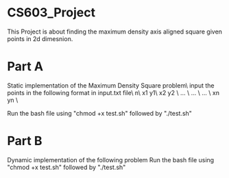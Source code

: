 # CS603_Project
This Project is about finding the maximum density axis aligned square given points in 2d dimesnion.

# Part A
Static implementation of the Maximum Density Square problem\\
input the points in the following format in input.txt file\\
n\\
x1 y1\\
x2 y2 \\
... \\
... \\
... \\
xn yn \\

Run the bash file using "chmod +x test.sh" followed by "./test.sh"

# Part B
Dynamic implementation of the following problem
Run the bash file using "chmod +x test.sh" followed by "./test.sh"
